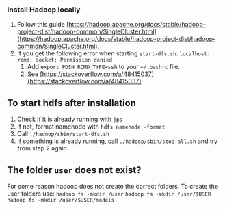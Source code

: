 ### Install Hadoop locally
1. Follow this guide [https://hadoop.apache.org/docs/stable/hadoop-project-dist/hadoop-common/SingleCluster.html](https://hadoop.apache.org/docs/stable/hadoop-project-dist/hadoop-common/SingleCluster.html).
2. If you get the following error when starting `start-dfs.sh`: `localhost: rcmd: socket: Permission denied`
    1. Add `export PDSH_RCMD_TYPE=ssh` to your `~/.bashrc` file.
    2. See [https://stackoverflow.com/a/48415037](https://stackoverflow.com/a/48415037)
    
    
## To start hdfs after installation
1. Check if it is already running with `jps`
2. If not, format namenode with `hdfs namenode -format`
3. Call `./hadoop/sbin/start-dfs.sh`
4. If something is already running, call `./hadoop/sbin/stop-all.sh` and try from step 2 again.

## The folder `user` does not exist?
For some reason hadoop does not create the correct folders. To create the user folders use:
`hadoop fs -mkdir /user`
`hadoop fs -mkdir /user/$USER`
`hadoop fs -mkdir /user/$USER/models`
